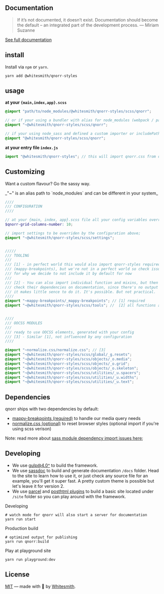 ## Documentation

> If it’s not documented, it doesn’t exist. Documentation should become the default – an integrated part of the development process.
> — Miriam Suzanne

[See full documentation](https://whitesmith.github.io/qnorr-styles/)

## install
Install via `npm` or `yarn`.

```shell
yarn add @whitesmith/qnorr-styles
```


## usage

**at your `{main,index,app}.scss`**
```scss
@import "path/to/node_modules/@whitesmith/qnorr-styles/scss/qnorr";

// or if your using a bundler with alias for node_modules (webpack / parcel)
@import "~@whitesmith/qnorr-styles/scss/qnorr";

// if your using node_sass and defined a custom importer or includePaths
@import "@whitesmith/qnorr-styles/scss/qnorr";
```

**at your entry file `index.js`**
```javascript
import "@whitesmith/qnorr-styles"; // this will import qnorr.css from dist/qnorr.css
```


## Customizing
Want a custom flavour? Go the sassy way.
<div class="flash flash-warn">
  _"~" is an alias path to `node_modules` and can be different in your system_
</div>

```scss
////
/// CONFIGURATION
////

// at your {main, index, app}.scss file all your config variables overrides;
$qnorr-grid-columns-number: 10;

// import settings to be overriden by the configuration above;
@import "~@whitesmith/qnorr-styles/scss/settings";


/////
/// TOOLING
///
/// [1] - in perfect world this would also import qnorr-styles required dependencies
/// (mappy-breakpoints), but we're not in a perfect world so check issue#10
/// for why we decide to not include it by default for now
///
/// [2] - You can also import individual function and mixins, but then you have
/// check their dependencies on documentation, since there's no output code
/// it makes little sence to do it. It's possible. But not practical.
////
@import "~mappy-breakpoints/_mappy-breakpoints"; // [1] required
@import "~@whitesmith/qnorr-styles/scss/tools"; //  [2] all functions and mixins


////
/// OOCSS MODULES
///
/// ready to use OOCSS elements, generated with your config
/// [3] - Similar [1], not influenced by any configuration
////

@import "~normalize.css/normalize.css"; // [3]
@import "~@whitesmith/qnorr-styles/scss/global/_g.resets";
@import "~@whitesmith/qnorr-styles/scss/objects/_o.media";
@import "~@whitesmith/qnorr-styles/scss/objects/_o.grid";
@import "~@whitesmith/qnorr-styles/scss/objects/_o.skeleton";
@import "~@whitesmith/qnorr-styles/scss/utilities/_u.spacers";
@import "~@whitesmith/qnorr-styles/scss/utilities/_u.widths";
@import "~@whitesmith/qnorr-styles/scss/utilities/_u.text";
```


## Dependencies
qnorr ships with two dependencies by default:
- [mappy-breakpoints (required)](https://github.com/zellwk/mappy-breakpoints) to handle our media query needs
- [normalize.css (optional)](https://github.com/necolas/normalize.css/) to reset browser styles (optional import if you're using scss verison)

Note: read more about [sass module dependency import issues here](https://github.com/whitesmith/qnorr-styles/issues/10);



## Developing

- We use [gulp@4.0^](https://gulpjs.com/) to build the framework.
- We use [sassdoc](https://sassdoc.com/) to build and generate documentation `/docs` folder. Head to the site to learn how to use it, or just check any source file for an example, you'll get it super fast. A pretty custom theme is possible but let's leave it for version 2.
- We use [parcel](https://parceljs.org/) and [posthtml plugins](https://github.com/posthtml/posthtml) to build a basic site located under `/site` folder so you can play around with the framework.

Developing
```
# watch mode for qnorr will also start a server for documentation
yarn run start
```

Production build
```
# optimized output for publishing
yarn run qnorr:build
```

Play at playground site
```
yarn run playground:dev
```

## License
[MIT](LICENSE) — made with 💚 by [Whitesmith](https://whitesmith.co).